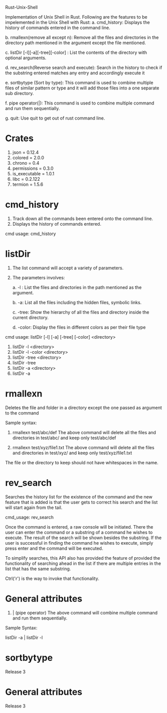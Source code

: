 Rust-Unix-Shell

Implementation of Unix Shell in Rust. Following are the features to be impelemented in the Unix Shell with Rust:
a. cmd_history: Displays the history of commands entered in the command line.

b. rmallexn(remove all except n): Remove all the files and directories in the directory path mentioned in the argument except the file mentioned.

c. listDir [-l][-a][-tree][-color] <directory>: List the contents of the directory with optional arguments.

d. rev_search(Reverse search and execute): Search in the history to check if the substring entered matches any entry and accordingly execute it

e. sortbytype (Sort by type): This command is used to combine multiple files of similar pattern or type and it will add those files into a one separate sub directory.

f. pipe operator(|): This command is used to combine multiple command and run them sequentially. 

g. quit: Use quit to get out of rust command line.

# Crates
1. json = 0.12.4
2. colored = 2.0.0
3. chrono = 0.4
4. permissions = 0.3.0
5. is_executable = 1.0.1
6. libc = 0.2.122
7. termion = 1.5.6

# cmd_history
1. Track down all the commands been entered onto the command line.
2. Displays the history of commands entered.

cmd usage: cmd_history

# listDir
1. The list command will accept a variety of parameters.
2. The parameters involves:

    a. -l : List the files and directories in the path mentioned as the argument.
    
    b. -a: List all the files including the hidden files, symbolic links.
    
    c. -tree: Show the hierarchy of all the files and directory inside the current directory.
    
    d. -color: Display the files in different colors as per their file type

cmd usage: listDir [-l] [-a] [-tree] [-color] \<directory\>
1. listDir -l \<directory\>
2. listDir -l -color \<directory\>
3. listDir -tree \<directory\>
4. listDir -tree 
5. listDir -a \<directory\>
6. listDir -a 

# rmallexn
Deletes the file and folder in a directory except the one passed as argument to the command

Sample syntax: 
1. rmallexn test/abc/def 
The above command will delete all the files and directories in test/abc/ and keep only test/abc/def
    
2. rmallexn test/xyz/file1.txt
The above command will delete all the files and directories in test/xyz/ and keep only test/xyz/file1.txt

The file or the directory to keep should not have whitespaces in the name.

# rev_search
Searches the history list for the existence of the command and the new feature that is added is that the user gets to correct his search and the list will start again from the tail.

cmd_usage: rev_search

Once the command is entered, a raw console will be initiated. There the user can enter the command or a substring of a command he wishes to execute. The result of the search will be shown besides the substring.
If the user is successful in finding the command he wishes to execute, simply press enter and the command will be executed. 

To simplify searches, this API also has provided the feature of provided the functionality of searching ahead in the list if there are multiple entries in the list that has the same substring.

Ctrl('r') is the way to invoke that functionality.

# General attributes

1. | (pipe operator)
The above command will combine multiple command and run them sequentially.

Sample Syntax:

listDir -a | listDir -l
# sortbytype
Release 3

# General attributes
Release 3

